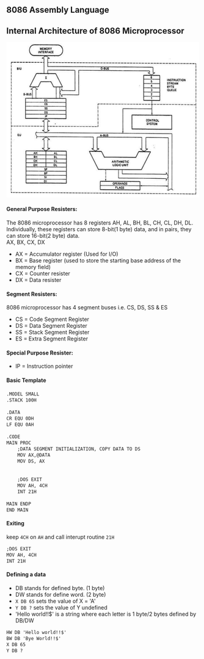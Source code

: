 ## 8086 Assembly Language 

## Internal Architecture of 8086 Microprocessor
![](/Arch_8086.png)

#### General Purpose Resisters:

The 8086 microprocessor has 8 registers AH, AL, BH, BL, CH, CL, DH, DL. \
Individually, these registers can store 8-bit(1 byte) data, and in pairs, they can store 16-bit(2 byte) data. \
AX, BX, CX, DX

- AX = Accumulator register (Used for I/O)
- BX = Base register (used to store the starting base address of the memory field)
- CX = Counter resister
- DX = Data resister


#### Segment Resisters:

8086 microprocessor has 4 segment buses i.e. CS, DS, SS & ES

- CS = Code Segment Register
- DS = Data Segment Register
- SS = Stack Segment Register
- ES = Extra Segment Register

#### Special Purpose Resister:

- IP = Instruction pointer


#### Basic Template
```assembly
.MODEL SMALL
.STACK 100H

.DATA 
CR EQU 0DH
LF EQU 0AH

.CODE
MAIN PROC
    ;DATA SEGMENT INITIALIZATION, COPY DATA TO DS
    MOV AX,@DATA
    MOV DS, AX


    ;DOS EXIT
    MOV AH, 4CH
    INT 21H

MAIN ENDP
END MAIN
```

#### Exiting 

keep `4CH` on `AH` and call interupt routine `21H`

```assembly
;DOS EXIT
MOV AH, 4CH
INT 21H
```

#### Defining a data

- DB stands for defined byte. (1 byte)
- DW stands for define word. (2 byte)
- `X DB 65` sets the value of X = 'A'
- `Y DB ?` sets the value of Y undefined
- 'Hello world!!$' is a string where each letter is 1 byte/2 bytes defined by DB/DW

```assembly
HW DB 'Hello world!!$'
BW DB 'Bye World!!$'
X DB 65     
Y DB ? 
```

